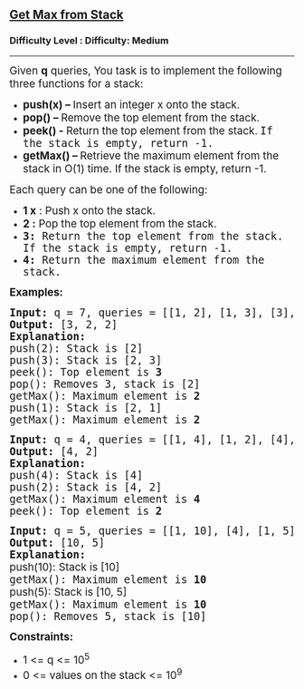 <h2><a href="https://www.geeksforgeeks.org/problems/get-max-from-stack/1?page=1&difficulty=Medium&sortBy=latest">Get Max from Stack</a></h2><h3>Difficulty Level : Difficulty: Medium</h3><hr><div class="problems_problem_content__Xm_eO"><p><span style="font-size: 14pt;">Given&nbsp;<strong>q</strong>&nbsp;queries,&nbsp;</span><span style="font-size: 18.6667px;">You task is to implement the following three functions for a stack:</span></p>
<ul>
<li style="text-align: left;"><span style="font-size: 18.6667px;"><strong>push(x) –&nbsp;</strong>Insert an integer x onto the stack.</span></li>
<li style="text-align: left;"><span style="font-size: 18.6667px;"><strong>pop() –&nbsp;</strong>Remove the top element from the stack.</span></li>
<li style="text-align: left;"><span style="font-size: 18.6667px;"><strong>peek() -&nbsp;</strong>Return the top element&nbsp;</span><span style="font-size: 18.6667px;">from the stack.<strong><strong>&nbsp;</strong><span style="font-family: monospace; font-size: 18.6667px; font-weight: 400;">If the stack is empty, return -1.</span><br></strong></span></li>
<li style="text-align: left;"><span style="font-size: 18.6667px;"><strong>getMax() – </strong>Retrieve the maximum element from the stack in O(1) time. If the stack is empty, return -1.</span></li>
</ul>
<p><span style="font-size: 14pt;">Each query can be one of the following:</span></p>
<ul>
<li><span style="font-size: 14pt;"><strong>1 x</strong>&nbsp;: Push x onto the stack.</span></li>
<li><span style="font-size: 14pt;"><strong>2 :</strong>&nbsp;Pop the top element from the stack.</span></li>
<li><span style="font-family: monospace;"><span style="font-size: 18.6667px;"><strong>3:</strong>&nbsp;Return the top element from the stack. If the stack is empty, return -1.</span></span></li>
<li><span style="font-family: monospace;"><span style="font-size: 18.6667px;"><strong>4:</strong> Return the maximum element from the stack.</span></span></li>
</ul>
<p><span style="font-size: 14pt;"><strong>Examples:</strong></span></p>
<pre><span style="font-size: 14pt;"><strong>Input:</strong> q = 7, queries = [[1, 2], [1, 3], [3], [2], [4], [1, 1], [4]]<strong>
Output: </strong>[3, 2, 2]<strong>
Explanation: </strong>
push(2): Stack is [2]
push(3): Stack is [2, 3]
peek(): Top element is <strong>3</strong>
pop(): Removes 3, stack is [2]
getMax(): Maximum element is <strong>2</strong>
push(1): Stack is [2, 1]
getMax(): Maximum element is <strong>2</strong></span></pre>
<pre><span style="font-size: 14pt;"><strong style="font-size: 14pt;">Input:</strong><span style="font-size: 14pt;"> q = 4, queries = [[1, 4], [1, 2], [4], [3]]</span><strong style="font-size: 14pt;">
Output: </strong><span style="font-size: 14pt;">[4, 2]</span><strong style="font-size: 14pt;">
Explanation: <br></strong>push(4): Stack is [4]
push(2): Stack is [4, 2]<span style="font-size: 14pt;"><br></span>getMax(): Maximum element is <strong>4</strong><span style="font-size: 14pt;"><br></span>peek(): Top element is <strong>2</strong></span></pre>
<pre><span style="font-size: 14pt;"><strong style="font-size: 14pt;">Input:</strong><span style="font-size: 14pt;"> q = 5, queries = [[1, 10], [4], [1, 5], [4], [2]]</span><strong style="font-size: 14pt;">
Output: </strong><span style="font-size: 14pt;">[10, 5]</span><strong style="font-size: 14pt;">
Explanation: <br></strong><span style="font-family: -apple-system, BlinkMacSystemFont, 'Segoe UI', Roboto, Oxygen, Ubuntu, Cantarell, 'Open Sans', 'Helvetica Neue', sans-serif;">push(10): Stack is [10]<span style="font-family: -apple-system, BlinkMacSystemFont, Segoe UI, Roboto, Oxygen, Ubuntu, Cantarell, Open Sans, Helvetica Neue, sans-serif;"><span style="font-size: 14pt;"><br></span></span></span></span><span style="font-size: 18.6667px;">getMax(): Maximum element is <strong>10</strong></span><br><span style="font-size: 14pt;"><span style="font-family: -apple-system, BlinkMacSystemFont, 'Segoe UI', Roboto, Oxygen, Ubuntu, Cantarell, 'Open Sans', 'Helvetica Neue', sans-serif;">push(5): Stack is [10, 5]<span style="font-family: -apple-system, BlinkMacSystemFont, Segoe UI, Roboto, Oxygen, Ubuntu, Cantarell, Open Sans, Helvetica Neue, sans-serif;"><span style="font-size: 14pt;"><br></span></span></span></span><span style="font-size: 18.6667px;">getMax(): Maximum element is <strong>10</strong></span><br><span style="font-size: 18.6667px;">pop(): Removes 5, stack is [10]</span></pre>
<p><span style="font-size: 14pt;"><strong>Constraints:</strong><br></span></p>
<ul>
<li><span style="font-size: 14pt;">1 &lt;= q &lt;= 10<sup>5</sup><br></span></li>
<li><span style="font-size: 14pt;">0 &lt;= values on the stack &lt;= 10<sup>9</sup></span></li>
</ul></div>